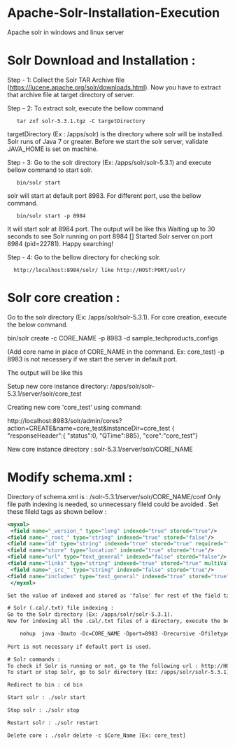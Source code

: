 # Apache-Solr-Installation-Execution
Apache solr in windows and linux server

# Solr Download and Installation :
Step - 1: Collect the Solr TAR Archive file (https://lucene.apache.org/solr/downloads.html). Now you have to extract that archive file at target directory of server.

Step – 2: To extract solr, execute the bellow command 

       tar zxf solr-5.3.1.tgz -C targetDirectory
       
targetDirectory (Ex : /apps/solr)  is the directory where solr will be installed. Solr runs of Java 7 or greater. Before we start the solr server, validate JAVA_HOME is set on machine.

Step - 3: Go to the solr directory (Ex: /apps/solr/solr-5.3.1) and execute bellow command to start solr.

       bin/solr start
solr will start at default port 8983. For different port, use the bellow command.

       bin/solr start -p 8984
       
It will start solr at 8984 port. The output will be like this
        Waiting up to 30 seconds to see Solr running on port 8984 [\]
       Started Solr server on port 8984 (pid=22781). Happy searching!

Step - 4: Go to the bellow directory for checking solr.

      http://localhost:8984/solr/ like http://HOST:PORT/solr/
      
# Solr core creation : 
Go to the solr directory (Ex: /apps/solr/solr-5.3.1).
For core creation, execute the below command.

bin/solr create -c CORE_NAME -p 8983 -d sample_techproducts_configs

(Add core name in place of CORE_NAME in the command. Ex: core_test)
 -p 8983 is not necessery if we start the server in default port.
 
The output will be like this

Setup new core instance directory:
/apps/solr/solr-5.3.1/server/solr/core_test

Creating new core 'core_test' using command:

http://localhost:8983/solr/admin/cores?action=CREATE&name=core_test&instanceDir=core_test
{
  "responseHeader":{
    "status":0,
    "QTime":885},
  "core":"core_test"}
  
New core instance directory : solr-5.3.1/server/solr/CORE_NAME

# Modify schema.xml :

Directory of schema.xml is : /solr-5.3.1/server/solr/CORE_NAME/conf
Only file path indexing is needed, so unnecessary fileld could be avoided . Set these fileld tags as shown bellow :
```xml
<myxml>
 <field name="_version_" type="long" indexed="true" stored="true"/>
<field name="_root_" type="string" indexed="true" stored="false"/>
<field name="id" type="string" indexed="true" stored="true" required="true" multiValued="false" />
<field name="store" type="location" indexed="true" stored="true"/>
<field name="url" type="text_general" indexed="false" stored="false"/>
<field name="links" type="string" indexed="true" stored="true" multiValued="true"/>
 <field name="_src_" type="string" indexed="false" stored="true"/>
<field name="includes" type="text_general" indexed="true" stored="true" termVectors="true" termPositions="true" termOffsets="true" />
 </myxml>

Set the value of indexed and stored as 'false' for rest of the field tags.

# Solr (.cal/.txt) file indexing :
Go to the Solr directory (Ex: /apps/solr/solr-5.3.1).
Now for indexing all the .cal/.txt files of a directory, execute the bellow command.

    nohup  java -Dauto -Dc=CORE_NAME -Dport=8983 -Drecursive -Dfiletypes=FILE_TYPE -jar example/exampledocs/post.jar DIRECTORY
    
Port is not necessary if default port is used.

# Solr commands :
To check if Solr is running or not, go to the following url : http://HOST:PORT/solr/
To start or stop Solr, go to Solr directory (Ex: /apps/solr/solr-5.3.1).

Redirect to bin : cd bin

Start solr : ./solr start

Stop solr : ./solr stop

Restart solr : ./solr restart

Delete core : ./solr delete -c $Core_Name [Ex: core_test]

